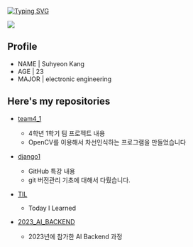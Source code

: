 [![Typing SVG](https://readme-typing-svg.demolab.com?font=Caprasimo&size=30&pause=1000&width=435&lines=Hello!+Welcome+to+my+Repo)](https://git.io/typing-svg)
<div>
<img src="https://user-images.githubusercontent.com/93653747/261169652-39fbbbb5-d76c-4bc7-b47f-3c48730ca71e.gif">
</div>


## Profile

- NAME | Suhyeon Kang
- AGE | 23
- MAJOR | electronic engineering

## Here's my repositories

- [team4_1](https://github.com/Imshyeon/team4_1)
    - 4학년 1학기 팀 프로젝트 내용
    - OpenCV를 이용해서 차선인식하는 프로그램을 만들었습니다

- [django1](https://github.com/Imshyeon/django1)
    - GitHub 특강 내용
    - git 버전관리 기초에 대해서 다뤘습니다.

- [TIL](https://github.com/Imshyeon/TIL)
    - Today I Learned

- [2023_AI_BACKEND](https://github.com/Imshyeon/2023_AI_BACKEND)
    - 2023년에 참가한 AI Backend 과정